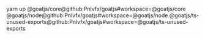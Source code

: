 yarn up @goatjs/core@github:Pnlvfx/goatjs#workspace=@goatjs/core @goatjs/node@github:Pnlvfx/goatjs#workspace=@goatjs/node @goatjs/ts-unused-exports@github:Pnlvfx/goatjs#workspace=@goatjs/ts-unused-exports
